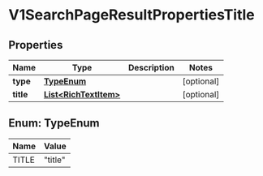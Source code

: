 

# V1SearchPageResultPropertiesTitle


## Properties

| Name | Type | Description | Notes |
|------------ | ------------- | ------------- | -------------|
|**type** | [**TypeEnum**](#TypeEnum) |  |  [optional] |
|**title** | [**List&lt;RichTextItem&gt;**](RichTextItem.md) |  |  [optional] |



## Enum: TypeEnum

| Name | Value |
|---- | -----|
| TITLE | &quot;title&quot; |



